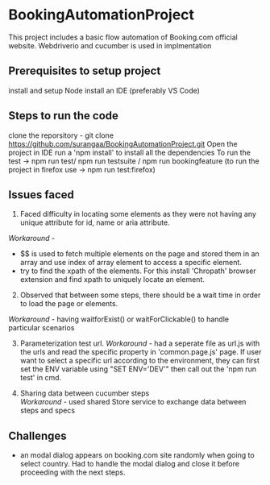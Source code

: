 # BookingAutomationProject

This project includes a basic flow automation of Booking.com official website. Webdriverio and cucumber is used in implmentation

## Prerequisites to setup project
install and setup Node
install an IDE (preferably VS Code)


## Steps to run the code
clone the reporsitory -  git clone https://github.com/surangaa/BookingAutomationProject.git
Open the project in IDE
run a 'npm install' to install all the dependencies
To run the test -> npm run test/ npm run testsuite / npm run bookingfeature 
(to run the project in firefox use -> npm run test:firefox)

## Issues faced

1. Faced difficulty in locating some elements as they were not having any unique attribute for id, name or aria attribute.

*Workaround -*
- $$ is used to fetch multiple elements on the page and stored them in an array and use index of array element to access a specific element.
- try to find the xpath of the elements. For this install 'Chropath' browser extension and find xpath to uniquely locate an element.

2. Observed that between some steps, there should be a wait time in order to load the page or elements.

*Workaround -* having waitforExist() or waitForClickable() to handle particular scenarios

3. Parameterization test url.
*Workaround -* had a seperate file as url.js with the urls and read the specific property in 'common.page.js' page.
               If user want to select a specific url according to the environment, they can first set the ENV variable using "SET ENV='DEV'" then call out the 'npm run test' in cmd.

4. Sharing data between cucumber steps       
*Workaround -*  used shared Store service to exchange data between steps and specs    


## Challenges
- an modal dialog appears on booking.com site randomly when going to select country. Had to handle the modal dialog and close it before proceeding with the next steps. 



